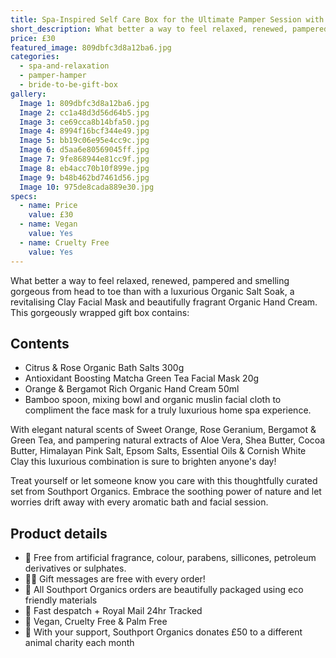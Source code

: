 ```yaml
---
title: Spa-Inspired Self Care Box for the Ultimate Pamper Session with Natural
short_description: What better a way to feel relaxed, renewed, pampered and smelling gorgeous from head to toe than ...
price: £30
featured_image: 809dbfc3d8a12ba6.jpg
categories:
  - spa-and-relaxation
  - pamper-hamper
  - bride-to-be-gift-box
gallery:
  Image 1: 809dbfc3d8a12ba6.jpg
  Image 2: cc1a48d3d56d64b5.jpg
  Image 3: ce69cca8b14bfa50.jpg
  Image 4: 8994f16bcf344e49.jpg
  Image 5: bb19c06e95e4cc9c.jpg
  Image 6: d5aa6e80569045ff.jpg
  Image 7: 9fe868944e81cc9f.jpg
  Image 8: eb4acc70b10f899e.jpg
  Image 9: b48b462bd7461d56.jpg
  Image 10: 975de8cada889e30.jpg
specs:
  - name: Price
    value: £30
  - name: Vegan
    value: Yes
  - name: Cruelty Free
    value: Yes
---
```


What better a way to feel relaxed, renewed, pampered and smelling gorgeous from head to toe than with a luxurious Organic Salt Soak, a revitalising Clay Facial Mask and beautifully fragrant Organic Hand Cream. This gorgeously wrapped gift box contains: 

## Contents

- Citrus & Rose Organic Bath Salts 300g
- Antioxidant Boosting Matcha Green Tea Facial Mask 20g
- Orange & Bergamot Rich Organic Hand Cream 50ml
- Bamboo spoon, mixing bowl and organic muslin facial cloth to compliment the face mask for a truly luxurious home spa experience.

With elegant natural scents of Sweet Orange, Rose Geranium, Bergamot & Green Tea, and pampering natural extracts of Aloe Vera, Shea Butter, Cocoa Butter, Himalayan Pink Salt, Epsom Salts, Essential Oils & Cornish White Clay this luxurious combination is sure to brighten anyone's day!

Treat yourself or let someone know you care with this thoughtfully curated set from Southport Organics. Embrace the soothing power of nature and let worries drift away with every aromatic bath and facial session.

## Product details

- 🍊 Free from artificial fragrance, colour, parabens, sillicones, petroleum derivatives or sulphates.
- ✍🏼 Gift messages are free with every order!
- 🌿 All Southport Organics orders are beautifully packaged using eco friendly materials
- 📮 Fast despatch + Royal Mail 24hr Tracked
- 🐰 Vegan, Cruelty Free & Palm Free
- 🐾 With your support, Southport Organics donates £50 to a different animal charity each month